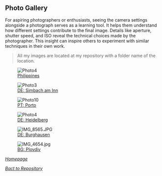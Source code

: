## Photo Gallery

For aspiring photographers or enthusiasts, seeing the camera settings alongside a photograph serves as a learning tool. It helps them understand how different settings contribute to the final image.
Details like aperture, shutter speed, and ISO reveal the technical choices made by the photographer. This insight can inspire others to experiment with similar techniques in their own work.

>All my images are located at my repository with a folder  name  of the location.

<link rel="stylesheet" href="/Shutter101/css/photo-tile.css">
<div class="gallery">
	<figure>	
		<img src="/Shutter101/photos/PH/img/photo4.jpg" alt="Photo4">
		<figcaption><a href="PH.html">Philippines</a></figcaption>
	</figure>
	<figure>		
		<img src="/Shutter101/photos/Simbach/img/photo3.jpg" alt="Photo3">
		<figcaption><a href="Simbach.html">DE: Simbach am Inn</a></figcaption>
	</figure>
	<figure>		
		<img src="/Shutter101/photos/Portugal/img/photo10.jpg" alt="Photo10">
		<figcaption><a href="Portugal.html">PT: Porto</a></figcaption>
	</figure>
	<figure>		
		<img src="/Shutter101/photos/Heidelberg/img/photo4.jpg" alt="Photo4">
		<figcaption><a href="Heidelberg.html">DE: Heidelberg</a></figcaption>
	</figure>
	<figure>		
		<img src="/Shutter101/photos/Burghausen/img/20231210170207_IMG_8565.JPG" alt="IMG_8565.JPG">
		<figcaption><a href="Burghausen.html">DE: Burghausen</a></figcaption>
	</figure>
	<figure>		
		<img src="/Shutter101/photos/Plovdiv/img/IMG_4654.jpg" alt="IMG_4654.jpg">
		<figcaption><a href="Plovdiv.html">BG: Plovdiv</a></figcaption>
	</figure>

</div>


*[Homepage](README.md)*

*[Bact to Repository](https://github.com/23W-GBAC/Shutter101/tree/main)*
